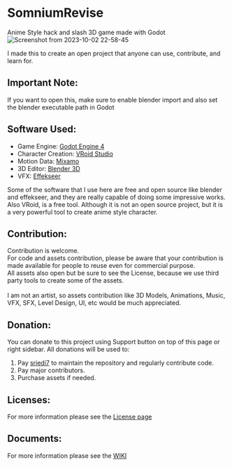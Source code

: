 # SomniumRevise
Anime Style hack and slash 3D game made with Godot
![Screenshot from 2023-10-02 22-58-45](https://github.com/AureaFUNSoft/SomniumRevise/assets/8875839/675b893d-5b0f-4b38-9833-8db89150f3b2)

I made this to create an open project that anyone can use, contribute, and learn for.

## Important Note:
If you want to open this, make sure to enable blender import and also set the blender executable path in Godot

## Software Used:
* Game Engine: [Godot Engine 4](https://godotengine.org/)
* Character Creation: [VRoid Studio](https://vroid.com/en/studio)
* Motion Data: [Mixamo](https://www.mixamo.com/)
* 3D Editor: [Blender 3D](https://www.blender.org/)
* VFX: [Effekseer](https://effekseer.github.io/en/index.html)

Some of the software that I use here are free and open source like blender and effekseer, and they are really capable of doing some impressive works.<br />
Also VRoid, is a free tool. Although it is not an open source project, but it is a very powerful tool to create anime style character.

## Contribution:
Contribution is welcome. <br />
For code and assets contribution, please be aware that your contribution is made available for people to reuse even for commercial purpose. <br />
All assets also open but be sure to see the License, because we use third party tools to create some of the assets. <br />
 <br />
I am not an artist, so assets contribution like 3D Models, Animations, Music, VFX, SFX, Level Design, UI, etc would be much appreciated.

## Donation:
You can donate to this project using Support button on top of this page or right sidebar.
All donations will be used to:
1. Pay [sriedi7](https://github.com/sriedi7) to maintain the repository and regularly contribute code.
2. Pay major contributors.
3. Purchase assets if needed.

## Licenses:
For more information please see the [License page](https://github.com/AureaFUNSoft/SomniumRevise/wiki/Licenses)

## Documents:
For more information please see the [WIKI](https://github.com/AureaFUNSoft/SomniumRevise/wiki)
